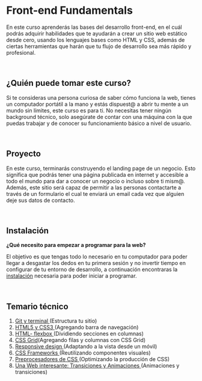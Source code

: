 # Front-end Fundamentals

En este curso aprenderás las bases del desarrollo front-end, en el cuál podrás
adquirir habilidades que te ayudarán a crear un sitio web estático desde cero,
usando los lenguajes bases como HTML y CSS, además de ciertas herramientas que
harán que tu flujo de desarrollo sea más rápido y profesional.

<br/>

## ¿Quién puede tomar este curso?

Si te consideras una persona curiosa de saber cómo funciona la web, tienes un
computador portátil a la mano y estás dispuest@ a abrir tu mente a un mundo sin
límites, este curso es para ti. No necesitas tener ningún background técnico,
solo asegúrate de contar con una máquina con la que puedas trabajar y de conocer
su funcionamiento básico a nivel de usuario.

<br/>

## Proyecto

En este curso, terminarás construyendo el landing page de un negocio. Esto
significa que podrás tener una página publicada en internet y accesible a todo
el mundo para dar a conocer un negocio o incluso sobre ti mism@. Además, este
sitio será capaz de permitir a las personas contactarte a través de un
formulario el cual te enviará un email cada vez que alguien deje sus datos de
contacto.

<br/>

## Instalación

**¿Qué necesito para empezar a programar para la web?**

El objetivo es que tengas todo lo necesario en tu computador para poder llegar a desgastar los dedos en tu primera sesión  y no invertir tiempo en configurar de tu entorno de desarrollo, a continuación encontraras la [instalación](./Instalación.md) necesaria para poder iniciar a programar.

<br/>

## Temario técnico

1. [Git y terminal ](./sesion-01)(Estructura tu sitio)
2. [HTML5 y CSS3 ](./sesion-02)(Agregando barra de navegación)
3. [HTML- flexbox ](./sesion-03)(Dividiendo secciones en columnas)
4. [CSS Grid](./sesion-04)(Agregando filas y columnas con CSS Grid)
5. [Responsive design ](./sesion-05)(Adaptando a la vista desde un móvil)
6. [CSS Frameworks ](./sesion-06)(Reutilizando componentes visuales)
7. [Preprocesadores de CSS ](./sesion-07)(Optimizando la producción de CSS)
8. [Una Web interesante: Transiciones y Animaciones ](./sesion-08)(Animaciones y transiciones)